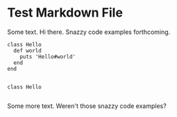<h1>Test Markdown File</h1>

<p>Some text. Hi there. Snazzy code examples forthcoming.</p>

<pre><code class="ruby">class Hello
  def world
    puts &#39;Hello#world&#39;
  end
end

</code></pre>

<pre><code class="ruby">class Hello

</code></pre>

<p>Some more text. Weren&#39;t those snazzy code examples?</p>
